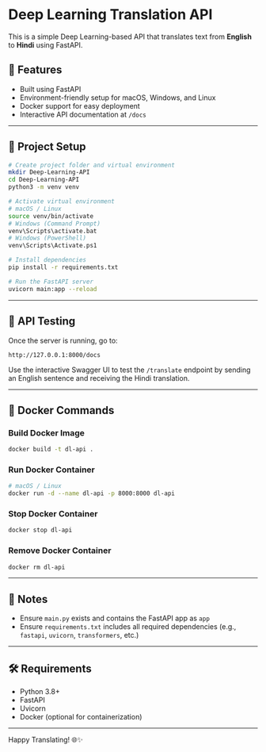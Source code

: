 # Deep Learning Translation API

This is a simple Deep Learning-based API that translates text from **English** to **Hindi** using FastAPI.

## 🚀 Features

- Built using FastAPI
- Environment-friendly setup for macOS, Windows, and Linux
- Docker support for easy deployment
- Interactive API documentation at `/docs`

---

## 📁 Project Setup

```bash
# Create project folder and virtual environment
mkdir Deep-Learning-API
cd Deep-Learning-API
python3 -m venv venv

# Activate virtual environment
# macOS / Linux
source venv/bin/activate
# Windows (Command Prompt)
venv\Scripts\activate.bat
# Windows (PowerShell)
venv\Scripts\Activate.ps1

# Install dependencies
pip install -r requirements.txt

# Run the FastAPI server
uvicorn main:app --reload
```

---

## 🧪 API Testing

Once the server is running, go to:

```
http://127.0.0.1:8000/docs
```

Use the interactive Swagger UI to test the `/translate` endpoint by sending an English sentence and receiving the Hindi translation.

---

## 🐳 Docker Commands

### Build Docker Image

```bash
docker build -t dl-api .
```

### Run Docker Container

```bash
# macOS / Linux
docker run -d --name dl-api -p 8000:8000 dl-api
```

### Stop Docker Container

```bash
docker stop dl-api
```

### Remove Docker Container

```bash
docker rm dl-api
```

---

## 🧼 Notes

- Ensure `main.py` exists and contains the FastAPI app as `app`
- Ensure `requirements.txt` includes all required dependencies (e.g., `fastapi`, `uvicorn`, `transformers`, etc.)

---

## 🛠 Requirements

- Python 3.8+
- FastAPI
- Uvicorn
- Docker (optional for containerization)

---

Happy Translating! 🌐✨